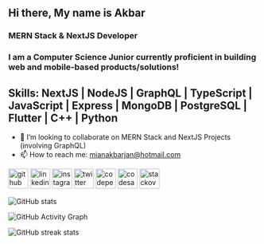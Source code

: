 ## Hi there, My name is Akbar
### MERN Stack & NextJS Developer
### I am a Computer Science Junior currently proficient in building web and mobile-based products/solutions! 

## Skills: NextJS | NodeJS | GraphQL | TypeScript | JavaScript | Express | MongoDB | PostgreSQL | Flutter | C++ | Python
- 👯 I’m looking to collaborate on MERN Stack and NextJS Projects (involving GraphQL) 
- 📫 How to reach me: mianakbarjan@hotmail.com 


[<img src='https://cdn.jsdelivr.net/npm/simple-icons@3.0.1/icons/github.svg' alt='github' height='40'>](https://github.com/mianakbarjan)  [<img src='https://cdn.jsdelivr.net/npm/simple-icons@3.0.1/icons/linkedin.svg' alt='linkedin' height='40'>](https://www.linkedin.com/in/https://www.linkedin.com/in/mianakbarjan//)  [<img src='https://cdn.jsdelivr.net/npm/simple-icons@3.0.1/icons/instagram.svg' alt='instagram' height='40'>](https://www.instagram.com/mianakbarjan/)  [<img src='https://cdn.jsdelivr.net/npm/simple-icons@3.0.1/icons/twitter.svg' alt='twitter' height='40'>](https://twitter.com/mianakbarjan)  [<img src='https://cdn.jsdelivr.net/npm/simple-icons@3.0.1/icons/codepen.svg' alt='codepen' height='40'>](https://codepen.io/mianakbarjan)  [<img src='https://cdn.jsdelivr.net/npm/simple-icons@3.0.1/icons/codesandbox.svg' alt='codesandbox' height='40'>](https://codesandbox.io/u/mianakbarjan)  [<img src='https://cdn.jsdelivr.net/npm/simple-icons@3.0.1/icons/stackoverflow.svg' alt='stackoverflow' height='40'>](https://stackoverflow.com/users/20190647)  

![GitHub stats](https://github-readme-stats.vercel.app/api?username=mianakbarjan&show_icons=true)  

![GitHub Activity Graph](https://activity-graph.herokuapp.com/graph?username=mianakbarjan)  

![GitHub streak stats](https://github-readme-streak-stats.herokuapp.com/?user=mianakbarjan)  

